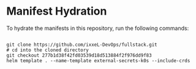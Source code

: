 
# Manifest Hydration

To hydrate the manifests in this repository, run the following commands:

```shell

git clone https://github.com/ixxeL-DevOps/fullstack.git
# cd into the cloned directory
git checkout 277b1d38f42fd03539d18d513884f2f976dd9f83
helm template . --name-template external-secrets-k0s --include-crds
```